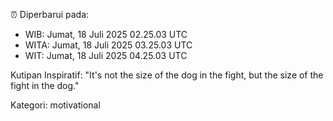 ⏰ Diperbarui pada:
- WIB: Jumat, 18 Juli 2025 02.25.03 UTC
- WITA: Jumat, 18 Juli 2025 03.25.03 UTC
- WIT: Jumat, 18 Juli 2025 04.25.03 UTC

Kutipan Inspiratif:
"It's not the size of the dog in the fight, but the size of the fight in the dog."


Kategori: motivational

